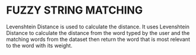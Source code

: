 # FUZZY STRING MATCHING
Levenshtein Distance is used to calculate the distance.
It uses Levenshtein Distance to calculate the distance from the word typed by the user and the matching words from the dataset then return the word that is most relevant to the word with its weight.
